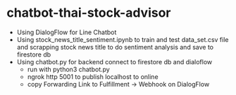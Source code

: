 # chatbot-thai-stock-advisor

- Using DialogFlow for Line Chatbot
- Using stock_news_title_sentiment.ipynb to train and test data_set.csv file and scrapping stock news title to do sentiment analysis and save to firestore db
- Using chatbot.py for backend connect to firestore db and dialoflow
    - run with python3 chatbot.py
    - ngrok http 5001 to publish localhost to online
    - copy Forwarding Link to Fulfillment -> Webhook on DialogFlow

